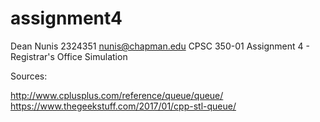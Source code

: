 # assignment4

Dean Nunis
2324351
nunis@chapman.edu
CPSC 350-01
Assignment 4 - Registrar's Office Simulation

Sources:

http://www.cplusplus.com/reference/queue/queue/
https://www.thegeekstuff.com/2017/01/cpp-stl-queue/
